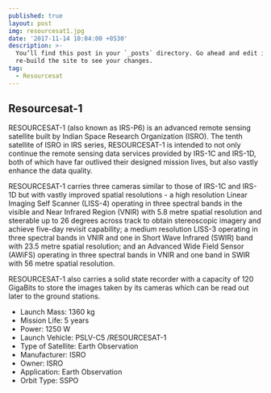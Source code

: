 ```yaml
---
published: true
layout: post
img: resourcesat1.jpg
date: '2017-11-14 10:04:00 +0530'
description: >-
  You’ll find this post in your `_posts` directory. Go ahead and edit it and
  re-build the site to see your changes.
tag:
  - Resourcesat
---
```

## Resourcesat-1

RESOURCESAT-1 (also known as IRS-P6) is an advanced remote sensing satellite built by Indian Space Research Organization (ISRO). The tenth satellite of ISRO in IRS series, RESOURCESAT-1 is intended to not only continue the remote sensing data services provided by IRS-1C and IRS-1D, both of which have far outlived their designed mission lives, but also vastly enhance the data quality.

RESOURCESAT-1 carries three cameras similar to those of IRS-1C and IRS-1D but with vastly improved spatial resolutions - a high resolution Linear Imaging Self Scanner (LISS-4) operating in three spectral bands in the visible and Near Infrared Region (VNIR) with 5.8 metre spatial resolution and steerable up to 26 degrees across track to obtain stereoscopic imagery and achieve five-day revisit capability; a medium resolution LISS-3 operating in three spectral bands in VNIR and one in Short Wave Infrared (SWIR) band with 23.5 metre spatial resolution; and an Advanced Wide Field Sensor (AWiFS) operating in three spectral bands in VNIR and one band in SWIR with 56 metre spatial resolution.

RESOURCESAT-1 also carries a solid state recorder with a capacity of 120 GigaBits to store the images taken by its cameras which can be read out later to the ground stations.

- Launch Mass: 1360 kg
- Mission Life: 5 years
- Power: 1250 W
- Launch Vehicle: PSLV-C5 /RESOURCESAT-1
- Type of Satellite: Earth Observation
- Manufacturer: ISRO
- Owner: ISRO
- Application: Earth Observation
- Orbit Type: SSPO


